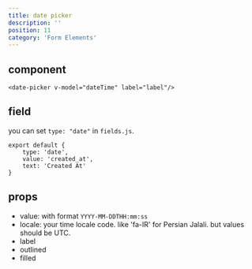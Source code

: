 ```yaml
---
title: date picker
description: ''
position: 11
category: 'Form Elements'
---
```


## component
```vue
<date-picker v-model="dateTime" label="label"/>
```

## field

you can set ```type: "date"``` in ```fields.js```.

```js[fields.js]
export default {
    type: 'date', 
    value: 'created_at',
    text: 'Created At'
}
```


## props
- value: with format ```YYYY-MM-DDTHH:mm:ss```
- locale: your time locale code. like 'fa-IR' for Persian Jalali. but values should be UTC. 
- label
- outlined
- filled